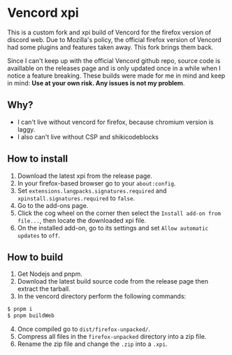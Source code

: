 # Vencord xpi

This is a custom fork and xpi build of Vencord for the firefox version of discord web.
Due to Mozilla's policy, the official firefox version of Vencord had some plugins and features taken away.
This fork brings them back.

Since I can't keep up with the official Vencord github repo, source code is availlable on the releases page and is only updated once in a while when I notice a feature breaking.
These builds were made for me in mind and keep in mind: **Use at your own risk. Any issues is not my problem**.

## Why?
- I can't live without vencord for firefox, because chromium version is laggy.
- I also can't live without CSP and shikicodeblocks

## How to install
1. Download the latest xpi from the release page.
2. In your firefox-based browser go to your `about:config`.
3. Set `extensions.langpacks.signatures.required` and `xpinstall.signatures.required` to `false`.
4. Go to the add-ons page.
5. Click the cog wheel on the corner then select the `Install add-on from file...`, then locate the downloaded xpi file.
6. On the installed add-on, go to its settings and set `Allow automatic updates` to `off`.

## How to build
1. Get Nodejs and pnpm.
2. Download the latest build source code from the release page then extract the tarball.
3. In the vencord directory perform the following commands:
```bash
$ pnpm i
$ pnpm buildWeb
```
4. Once compiled go to `dist/firefox-unpacked/`.
5. Compress all files in the `firefox-unpacked` directory into a zip file.
6. Rename the zip file and change the `.zip` into a `.xpi`.


